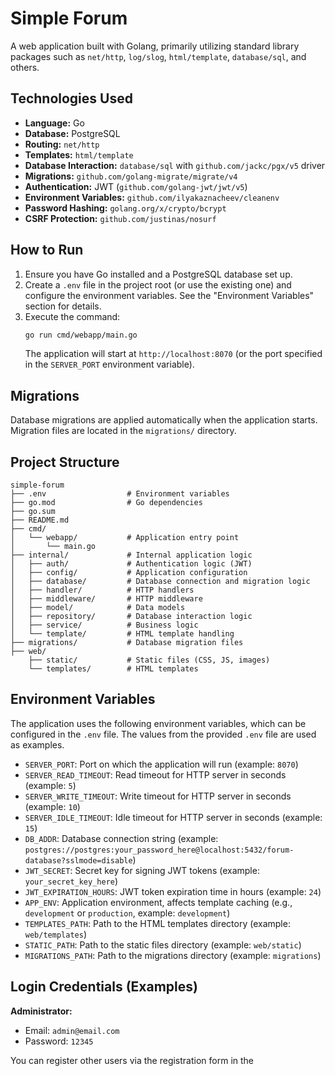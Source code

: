 # Simple Forum

A web application built with Golang, primarily utilizing standard library packages such as `net/http`, `log/slog`, `html/template`, `database/sql`, and others.

## Technologies Used

-   **Language:** Go
-   **Database:** PostgreSQL
-   **Routing:** `net/http`
-   **Templates:** `html/template`
-   **Database Interaction:** `database/sql` with `github.com/jackc/pgx/v5` driver
-   **Migrations:** `github.com/golang-migrate/migrate/v4`
-   **Authentication:** JWT (`github.com/golang-jwt/jwt/v5`)
-   **Environment Variables:** `github.com/ilyakaznacheev/cleanenv`
-   **Password Hashing:** `golang.org/x/crypto/bcrypt`
-   **CSRF Protection:** `github.com/justinas/nosurf`

## How to Run

1.  Ensure you have Go installed and a PostgreSQL database set up.
2.  Create a `.env` file in the project root (or use the existing one) and configure the environment variables. See the "Environment Variables" section for details.
3.  Execute the command:
    ```bash
    go run cmd/webapp/main.go
    ```
    The application will start at `http://localhost:8070` (or the port specified in the `SERVER_PORT` environment variable).

## Migrations

Database migrations are applied automatically when the application starts. Migration files are located in the `migrations/` directory.

## Project Structure

```
simple-forum
├── .env                  # Environment variables
├── go.mod                # Go dependencies
├── go.sum
├── README.md
├── cmd/
│   └── webapp/           # Application entry point
│       └── main.go
├── internal/             # Internal application logic
│   ├── auth/             # Authentication logic (JWT)
│   ├── config/           # Application configuration
│   ├── database/         # Database connection and migration logic
│   ├── handler/          # HTTP handlers
│   ├── middleware/       # HTTP middleware
│   ├── model/            # Data models
│   ├── repository/       # Database interaction logic
│   ├── service/          # Business logic
│   └── template/         # HTML template handling
├── migrations/           # Database migration files
├── web/
    ├── static/           # Static files (CSS, JS, images)
    └── templates/        # HTML templates
```

## Environment Variables

The application uses the following environment variables, which can be configured in the `.env` file. The values from the provided `.env` file are used as examples.

-   `SERVER_PORT`: Port on which the application will run (example: `8070`)
-   `SERVER_READ_TIMEOUT`: Read timeout for HTTP server in seconds (example: `5`)
-   `SERVER_WRITE_TIMEOUT`: Write timeout for HTTP server in seconds (example: `10`)
-   `SERVER_IDLE_TIMEOUT`: Idle timeout for HTTP server in seconds (example: `15`)
-   `DB_ADDR`: Database connection string (example: `postgres://postgres:your_password_here@localhost:5432/forum-database?sslmode=disable`)
-   `JWT_SECRET`: Secret key for signing JWT tokens (example: `your_secret_key_here`)
-   `JWT_EXPIRATION_HOURS`: JWT token expiration time in hours (example: `24`)
-   `APP_ENV`: Application environment, affects template caching (e.g., `development` or `production`, example: `development`)
-   `TEMPLATES_PATH`: Path to the HTML templates directory (example: `web/templates`)
-   `STATIC_PATH`: Path to the static files directory (example: `web/static`)
-   `MIGRATIONS_PATH`: Path to the migrations directory (example: `migrations`)

## Login Credentials (Examples)

**Administrator:**
-   Email: `admin@email.com`
-   Password: `12345`

You can register other users via the registration form in the